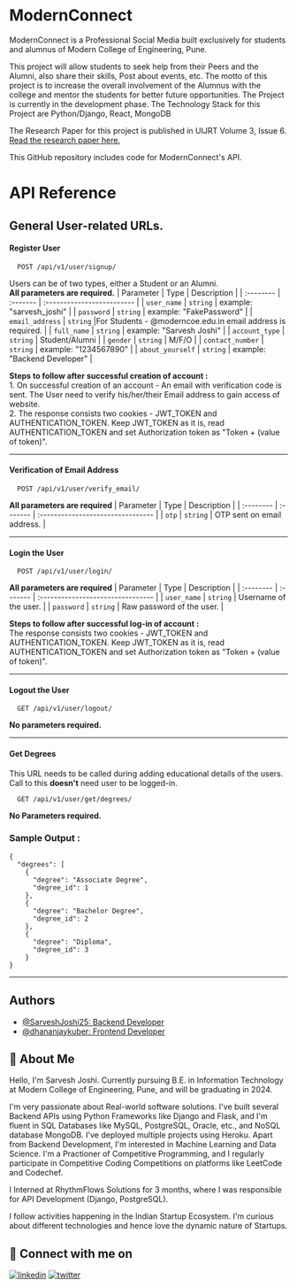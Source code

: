 
# ModernConnect

ModernConnect is a Professional Social Media built exclusively for students and alumnus of Modern College of Engineering, Pune.

This project will allow students to seek help from their Peers and the Alumni, also share their skills, Post about events, etc. 
The motto of this project is to increase the overall involvement of the Alumnus with the college and mentor the students for better future opportunities. The Project is currently in the development phase. 
The Technology Stack for this Project are Python/Django, React, MongoDB

The Research Paper for this project is published in UIJRT Volume 3, Issue 6. [Read the research paper here.](https://uijrt.com/paper/exclusive-platform-for-students-alumni-mcoe-pune-connect)

This GitHub repository includes code for ModernConnect's API.


# API Reference

## General User-related URLs.

#### Register User 

```http
  POST /api/v1/user/signup/
```
Users can be of two types, either a Student or an Alumni.     \
 **All parameters are required.**
| Parameter | Type     | Description                |
| :-------- | :------- | :------------------------- |
| `user_name` | `string` | example: "sarvesh_joshi" |
| `password` | `string` | example: "FakePassword" |
| `email_address` | `string` |For Students - @moderncoe.edu.in email address is required. |
| `full_name` | `string` | example: "Sarvesh Joshi" |
| `account_type` | `string` | Student/Alumni |
| `gender` | `string` | M/F/O |
| `contact_number` | `string` | example: "1234567890" |
| `about_yourself` | `string` | example: "Backend Developer" |

**Steps to follow after successful creation of account :**   
    1. On successful creation of an account - An email with verification code is sent. The User need to verify his/her/their Email address to gain access of website.      
    2. The response consists two cookies - JWT_TOKEN and AUTHENTICATION_TOKEN. Keep JWT_TOKEN as it is, read AUTHENTICATION_TOKEN and set Authorization token as "Token + (value of token)".
****
           
#### Verification of Email Address

```http
  POST /api/v1/user/verify_email/
```
**All parameters are required**
| Parameter | Type     | Description                       |
| :-------- | :------- | :-------------------------------- |
| `otp`      | `string` | OTP sent on email address. |

****
#### Login the User

```http
  POST /api/v1/user/login/
```
**All parameters are required**
| Parameter | Type     | Description                       |
| :-------- | :------- | :-------------------------------- |
| `user_name`      | `string` | Username of the user. |
| `password`      | `string` | Raw password of the user. |

**Steps to follow after successful log-in of account :**   
    The response consists two cookies - JWT_TOKEN and AUTHENTICATION_TOKEN. Keep JWT_TOKEN as it is, read AUTHENTICATION_TOKEN and set Authorization token as "Token + (value of token)".
****

#### Logout the User

```http
  GET /api/v1/user/logout/
```
**No parameters required.**
****

#### Get Degrees 
This URL needs to be called during adding educational details of the users. 
Call to this __doesn't__ need user to be logged-in.

```http
  GET /api/v1/user/get/degrees/
```
**No Parameters required.**

### Sample Output : 
```
{
  "degrees": [
    {
      "degree": "Associate Degree",
      "degree_id": 1
    },
    {
      "degree": "Bachelor Degree",
      "degree_id": 2
    },
    {
      "degree": "Diploma",
      "degree_id": 3
    }
}
```



****


## Authors

- [@SarveshJoshi25: Backend Developer](https://www.github.com/SarveshJoshi25)
- [@dhananjaykuber: Frontend Developer](https://www.github.com/dhananjaykuber)


## 🚀 About Me
Hello, I'm Sarvesh Joshi. Currently pursuing B.E. in Information Technology at Modern College of Engineering, Pune, and will be graduating in 2024.

I'm very passionate about Real-world software solutions. I've built several Backend APIs using Python Frameworks like Django and Flask, and I'm fluent in SQL Databases like MySQL, PostgreSQL, Oracle, etc., and NoSQL database MongoDB. I've deployed multiple projects using Heroku. Apart from Backend Development, I'm interested in Machine Learning and Data Science. I'm a Practioner of Competitive Programming, and I regularly participate in Competitive Coding Competitions on platforms like LeetCode and Codechef.

I Interned at RhythmFlows Solutions for 3 months, where I was responsible for API Development (Django, PostgreSQL).

I follow activities happening in the Indian Startup Ecosystem. I'm curious about different technologies and hence love the dynamic nature of Startups.

## 👋 Connect with me on  
[![linkedin](https://img.shields.io/badge/linkedin-0A66C2?style=for-the-badge&logo=linkedin&logoColor=white)](https://www.linkedin.com/in/sarvesh-s-joshi/)
[![twitter](https://img.shields.io/badge/twitter-1DA1F2?style=for-the-badge&logo=twitter&logoColor=white)](https://twitter.com/_sarveshjoshi)


